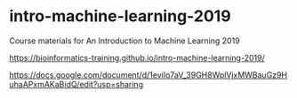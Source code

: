 # intro-machine-learning-2019
Course materials for An Introduction to Machine Learning 2019

https://bioinformatics-training.github.io/intro-machine-learning-2019/

https://docs.google.com/document/d/1eviIo7aV_39GH8WplVjxMWBauGz9HuhaAPxmAKaBidQ/edit?usp=sharing
